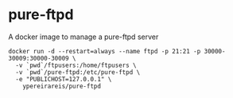 # pure-ftpd
A docker image to manage a pure-ftpd server


```
docker run -d --restart=always --name ftpd -p 21:21 -p 30000-30009:30000-30009 \
  -v `pwd`/ftpusers:/home/ftpusers \
  -v `pwd`/pure-ftpd:/etc/pure-ftpd \
  -e "PUBLICHOST=127.0.0.1" \
    ypereirareis/pure-ftpd
```
